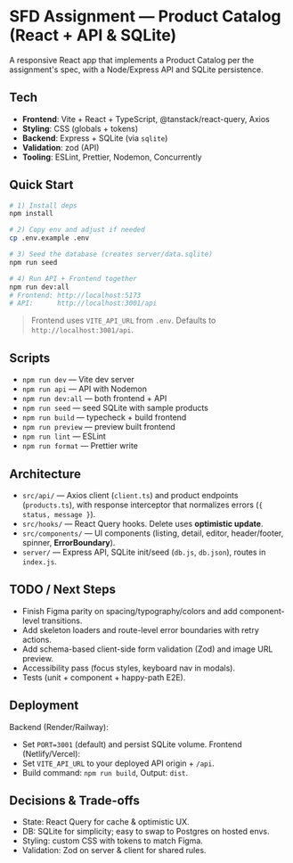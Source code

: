 # SFD Assignment — Product Catalog (React + API & SQLite)

A responsive React app that implements a Product Catalog per the assignment's spec, with a Node/Express API and SQLite persistence.

## Tech
- **Frontend**: Vite + React + TypeScript, @tanstack/react-query, Axios
- **Styling**: CSS (globals + tokens)
- **Backend**: Express + SQLite (via `sqlite`)
- **Validation**: zod (API)
- **Tooling**: ESLint, Prettier, Nodemon, Concurrently

## Quick Start
```bash
# 1) Install deps
npm install

# 2) Copy env and adjust if needed
cp .env.example .env

# 3) Seed the database (creates server/data.sqlite)
npm run seed

# 4) Run API + Frontend together
npm run dev:all
# Frontend: http://localhost:5173
# API:      http://localhost:3001/api
```

> Frontend uses `VITE_API_URL` from `.env`. Defaults to `http://localhost:3001/api`.

## Scripts
- `npm run dev` — Vite dev server
- `npm run api` — API with Nodemon
- `npm run dev:all` — both frontend + API
- `npm run seed` — seed SQLite with sample products
- `npm run build` — typecheck + build frontend
- `npm run preview` — preview built frontend
- `npm run lint` — ESLint
- `npm run format` — Prettier write

## Architecture
- `src/api/` — Axios client (`client.ts`) and product endpoints (`products.ts`), with response interceptor that normalizes errors (`{ status, message }`).
- `src/hooks/` — React Query hooks. Delete uses **optimistic update**.
- `src/components/` — UI components (listing, detail, editor, header/footer, spinner, **ErrorBoundary**).
- `server/` — Express API, SQLite init/seed (`db.js`, `db.json`), routes in `index.js`.

## TODO / Next Steps
- Finish Figma parity on spacing/typography/colors and add component-level transitions.
- Add skeleton loaders and route-level error boundaries with retry actions.
- Add schema-based client-side form validation (Zod) and image URL preview.
- Accessibility pass (focus styles, keyboard nav in modals).
- Tests (unit + component + happy-path E2E).

## Deployment
Backend (Render/Railway):
- Set `PORT=3001` (default) and persist SQLite volume.
Frontend (Netlify/Vercel):
- Set `VITE_API_URL` to your deployed API origin + `/api`.
- Build command: `npm run build`, Output: `dist`.

## Decisions & Trade-offs
- State: React Query for cache & optimistic UX.
- DB: SQLite for simplicity; easy to swap to Postgres on hosted envs.
- Styling: custom CSS with tokens to match Figma.
- Validation: Zod on server & client for shared rules.
